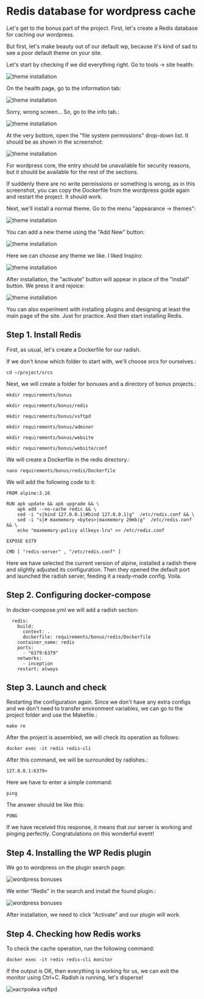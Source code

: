 # Redis database for wordpress cache

Let's get to the bonus part of the project. First, let's create a Redis database for caching our wordpress.

But first, let's make beauty out of our default wp, because it's kind of sad to see a poor default theme on your site.

Let's start by checking if we did everything right. Go to tools -> site health:

![theme installation](imgs/img63.png)

On the health page, go to the information tab:

![theme installation](imgs/img64.jpg)

Sorry, wrong screen... So, go to the info tab.:

![theme installation](imgs/img65.png)

At the very bottom, open the "file system permissions" drop-down list. It should be as shown in the screenshot:

![theme installation](imgs/img66.png)

For wordpress core, the entry should be unavailable for security reasons, but it should be available for the rest of the sections.

If suddenly there are no write permissions or something is wrong, as in this screenshot, you can copy the Dockerfile from the wordpress guide again and restart the project. It should work.

Next, we'll install a normal theme. Go to the menu "appearance -> themes":

![theme installation](imgs/img67.png)

You can add a new theme using the "Add New" button:

![theme installation](imgs/img68.png)

Here we can choose any theme we like. I liked Inspiro:

![theme installation](imgs/img69.png)

After installation, the "activate" button will appear in place of the "install" button. We press it and rejoice:

![theme installation](imgs/img70.png)

You can also experiment with installing plugins and designing at least the main page of the site. Just for practice. And then start installing Redis.

## Step 1. Install Redis

First, as usual, let's create a Dockerfile for our radish.

If we don't know which folder to start with, we'll choose srcs for ourselves.:

``cd ~/project/srcs``

Next, we will create a folder for bonuses and a directory of bonus projects.:

``mkdir requirements/bonus``

``mkdir requirements/bonus/redis``

``mkdir requirements/bonus/vsftpd``

``mkdir requirements/bonus/adminer``

``mkdir requirements/bonus/website``

``mkdir requirements/bonus/website/conf``

We will create a Dockerfile in the redis directory.:

``nano requirements/bonus/redis/Dockerfile``

We will add the following code to it:

```
FROM alpine:3.16

RUN apk update && apk upgrade && \
    apk add --no-cache redis && \
    sed -i "s|bind 127.0.0.1|#bind 127.0.0.1|g"  /etc/redis.conf && \
    sed -i "s|# maxmemory <bytes>|maxmemory 20mb|g"  /etc/redis.conf && \
    echo "maxmemory-policy allkeys-lru" >> /etc/redis.conf

EXPOSE 6379

CMD [ "redis-server" , "/etc/redis.conf" ]
```

Here we have selected the current version of alpine, installed a radish there and slightly adjusted its configuration. Then they opened the default port and launched the radish server, feeding it a ready-made config. Voila.

## Step 2. Configuring docker-compose

In docker-compose.yml we will add a radish section:

```
  redis:
    build:
      context: .
      dockerfile: requirements/bonus/redis/Dockerfile
    container_name: redis
    ports:
      - "6379:6379"
    networks:
      - inception
    restart: always
```

## Step 3. Launch and check

Restarting the configuration again. Since we don't have any extra configs and we don't need to transfer environment variables, we can go to the project folder and use the Makefile.:

``make re``

After the project is assembled, we will check its operation as follows:

``docker exec -it redis redis-cli``

After this command, we will be surrounded by radishes.:

``127.0.0.1:6379>``

Here we have to enter a simple command:

``ping``

The answer should be like this:

``PONG``

If we have received this response, it means that our server is working and pinging perfectly. Congratulations on this wonderful event!

## Step 4. Installing the WP Redis plugin

We go to wordpress on the plugin search page:

![wordpress bonuses](imgs/img71.png)

We enter "Redis" in the search and install the found plugin.:

![wordpress bonuses](imgs/img72.png)

After installation, we need to click "Activate" and our plugin will work.

## Step 4. Checking how Redis works

To check the cache operation, run the following command:

``docker exec -it redis redis-cli monitor``

If the output is OK, then everything is working for us, we can exit the monitor using Ctrl+C. Radish is running, let's disperse!

![настройка vsftpd](imgs/img73.png)